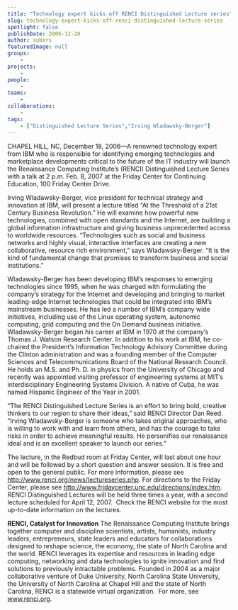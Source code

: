 ```yaml
---
title: "Technology expert kicks off RENCI Distinguished Lecture series"
slug: technology-expert-kicks-off-renci-distinguished-lecture-series
spotlight: false
publishDate: 2006-12-20
author: subers
featuredImage: null
groups:
    - 
projects:
    - 
people:
    - 
teams: 
    - 
collaborations:
    - 
tags:
    - ["Distinguished Lecture Series","Irving Wladawsky-Berger"]
---
```

CHAPEL HILL, NC, December 18, 2006—A renowned technology expert from IBM who is responsible for identifying emerging technologies and marketplace developments critical to the future of the IT industry will launch the Renaissance Computing Institute’s (RENCI) Distinguished Lecture Series with a talk at 2 p.m. Feb. 8, 2007 at the Friday Center for Continuing Education, 100 Friday Center Drive.<!--more-->

Irving Wladawsky-Berger, vice president for technical strategy and innovation at IBM, will present a lecture titled “At the Threshold of a 21st Century Business Revolution.” He will examine how powerful new technologies, combined with open standards and the Internet, are building a global information infrastructure and giving business unprecedented access to worldwide resources. “Technologies such as social and business networks and highly visual, interactive interfaces are creating a new collaborative, resource rich environment,” says Wladawsky-Berger. “It is the kind of fundamental change that promises to transform business and social institutions.”

Wladawsky-Berger has been developing IBM’s responses to emerging technologies since 1995, when he was charged with formulating the company’s strategy for the Internet and developing and bringing to market leading-edge Internet technologies that could be integrated into IBM’s mainstream businesses. He has led a number of IBM’s company wide initiatives, including use of the Linux operating system, autonomic computing, grid computing and the On Demand business initiative. Wladawsky-Berger began his career at IBM in 1970 at the company’s Thomas J. Watson Research Center. In addition to his work at IBM, he co-chaired the President’s Information Technology Advisory Committee during the Clinton administration and was a founding member of the Computer Sciences and Telecommunications Board of the National Research Council.  He holds an M.S. and Ph. D. in physics from the University of Chicago and recently was appointed visiting professor of engineering systems at MIT’s interdisciplinary Engineering Systems Division. A native of Cuba, he was named Hispanic Engineer of the Year in 2001.

“The RENCI Distinguished Lecture Series is an effort to bring bold, creative thinkers to our region to share their ideas,” said RENCI Director Dan Reed. “Irving Wladawsky-Berger is someone who takes original approaches, who is willing to work with and learn from others, and has the courage to take risks in order to achieve meaningful results. He personifies our renaissance ideal and is an excellent speaker to launch our series.”

The lecture, in the Redbud room at Friday Center, will last about one hour and will be followed by a short question and answer session. It is free and open to the general public. For more information, please see http://www.renci.org/news/lectureseries.php. For directions to the Friday Center, please see <a href="http://www.fridaycenter.unc.edu/directions/index.htm" target="_blank">http://www.fridaycenter.unc.edu/directions/index.htm</a>. RENCI Distinguished Lectures will be held three times a year, with a second lecture scheduled for April 12, 2007.  Check the RENCI website for the most up-to-date information on the lectures.

<strong>RENCI, Catalyst for Innovation</strong>
The Renaissance Computing Institute brings together computer and discipline scientists, artists, humanists, industry leaders, entrepreneurs, state leaders and educators for collaborations designed to reshape science, the economy, the state of North Carolina and the world. RENCI leverages its expertise and resources in leading edge computing, networking and data technologies to ignite innovation and find solutions to previously intractable problems. Founded in 2004 as a major collaborative venture of Duke University, North Carolina State University, the University of North Carolina at Chapel Hill and the state of North Carolina, RENCI is a statewide virtual organization.  For more, see <a href="http://www.renci.org/">www.renci.org</a>.
